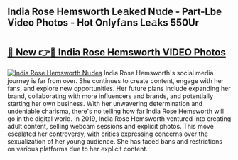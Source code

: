 ## India Rose Hemsworth Le𝚊ked N𝚞de - Part-Lbe Video Photos - Hot Onlyf𝚊ns Le𝚊ks 550Ur

# <h2><a href="http://ab4821.deff.icu/?id=India+Rose+Hemsworth">🔗 New 👉🔴 India Rose Hemsworth VIDEO Photos</a></h2>

[![India Rose Hemsworth N𝚞des](https://i.imgur.com/rIISA9y.gif)](http://ab4821.deff.icu/?id=India+Rose+Hemsworth)
India Rose Hemsworth's social media journey is far from over. She continues to create content, engage with her fans, and explore new opportunities. Her future plans include expanding her brand, collaborating with more influencers and brands, and potentially starting her own business. With her unwavering determination and undeniable charisma, there's no telling how far India Rose Hemsworth will go in the digital world. In 2019, India Rose Hemsworth ventured into creating adult content, selling webcam sessions and explicit photos. This move escalated her controversy, with critics expressing concerns over the sexualization of her young audience. She has faced bans and restrictions on various platforms due to her explicit content.
